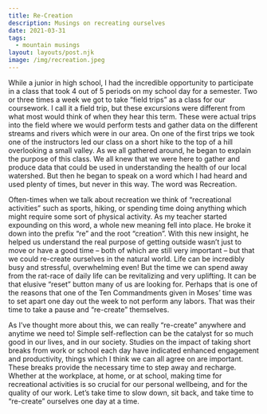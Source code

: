 ```yaml
---
title: Re-Creation
description: Musings on recreating ourselves
date: 2021-03-31
tags:
  - mountain musings
layout: layouts/post.njk
image: /img/recreation.jpeg
---
```


While a junior in high school, I had the incredible opportunity to participate in a class that took 4 out of 5 periods on my school day for a semester. Two or three times a week we got to take “field trips” as a class for our coursework. I call it a field trip, but these excursions were different from what most would think of when they hear this term. These were actual trips into the field where we would perform tests and gather data on the different streams and rivers which were in our area. On one of the first trips we took one of the instructors led our class on a short hike to the top of a hill overlooking a small valley.  As we all gathered around, he began to explain the purpose of this class. We all knew that we were here to gather and produce data that could be used in understanding the health of our local watershed. But then he began to speak on a word which I had heard and used plenty of times, but never in this way. The word was Recreation.

Often-times when we talk about recreation we think of “recreational activities” such as sports, hiking, or spending time doing anything which might require some sort of physical activity. As my teacher started expounding on this word, a whole new meaning fell into place. He broke it down into the prefix “re” and the root “creation”.  With this new insight, he helped us understand the real purpose of getting outside wasn’t just to move or have a good time – both of which are still very important – but that we could re-create ourselves in the natural world. Life can be incredibly busy and stressful, overwhelming even! But the time we can spend away from the rat-race of daily life can be revitalizing and very uplifting. It can be that elusive “reset” button many of us are looking for. Perhaps that is one of the reasons that one of the Ten Commandments given in Moses’ time was to set apart one day out the week to not perform any labors. That was their time to take a pause and “re-create” themselves.

As I’ve thought more about this, we can really “re-create” anywhere and anytime we need to! Simple self-reflection can be the catalyst for so much good in our lives, and in our society.  Studies on the impact of taking short breaks from work or school each day have indicated enhanced engagement and productivity, things which I think we can all agree on are important. These breaks provide the necessary time to step away and recharge. Whether at the workplace, at home, or at school, making time for recreational activities is so crucial for our personal wellbeing, and for the quality of our work. Let’s take time to slow down, sit back, and take time to “re-create” ourselves one day at a time.